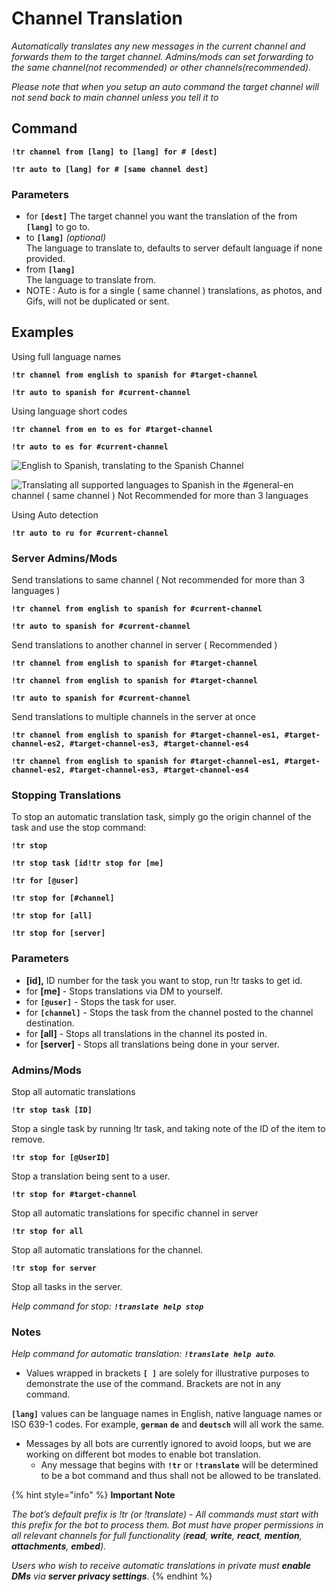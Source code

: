 # Channel Translation

_Automatically translates any new messages in the current channel and forwards them to the target channel. Admins/mods can set forwarding to the same channel(not recommended) or other channels(recommended)._

_Please note that when you setup an auto command the target channel will not send back to main channel unless you tell it to_

## Command <a href="#command" id="command"></a>

**`!tr channel from [lang] to [lang] for # [dest]`**

**`!tr auto to [lang] for # [same channel dest]`**

### Parameters

* for **`[dest]`** The target channel you want the translation of the from **`[lang]`** to go to.
* to **`[lang]`** _(optional)_\
  &#x20;The language to translate to, defaults to server default language if none provided.
* from **`[lang]`**\
  &#x20;The language to translate from.
* NOTE : Auto is for a single ( same channel ) translations, as photos, and Gifs, will not be duplicated or sent.



## Examples <a href="#examples" id="examples"></a>

Using full language names

**`!tr channel from english to spanish for #target-channel`**

**`!tr auto to spanish for #current-channel`**

Using language short codes

**`!tr channel from en to es for #target-channel`**

**`!tr auto to es for #current-channel`**

![English to Spanish, translating to the Spanish Channel](../.gitbook/assets/IMG\_20211222\_230640.jpg)

![Translating all supported languages to Spanish in the #general-en channel ( same channel ) Not Recommended for more than 3 languages](../.gitbook/assets/IMG\_20211222\_230849.jpg)

Using Auto detection

**`!tr auto to ru for #current-channel`**

### Server Admins/Mods <a href="#server-adminsmods" id="server-adminsmods"></a>

Send translations to same channel ( Not recommended for more than 3 languages )

**`!tr channel from english to spanish for #current-channel`**

**`!tr auto to spanish for #current-channel`**

Send translations to another channel in server ( Recommended )

**`!tr channel from english to spanish for #target-channel`**

**`!tr channel from english to spanish for #target-channel`**

**`!tr auto to spanish for #current-channel`**

Send translations to multiple channels in the server at once

**`!tr channel from english to spanish for #target-channel-es1, #target-channel-es2, #target-channel-es3, #target-channel-es4`**

**`!tr channel from english to spanish for #target-channel-es1, #target-channel-es2, #target-channel-es3, #target-channel-es4`**

### Stopping Translations <a href="#stopping-translations" id="stopping-translations"></a>

To stop an automatic translation task, simply go the origin channel of the task and use the stop command:

**`!tr stop`**

**`!tr stop task [id!tr stop for [me]`**

**`!tr for [@user]`**

**`!tr stop for [#channel]`**&#x20;

**`!tr stop for [all]`**

**`!tr stop for [server]`**



### Parameters

* **\[id],** ID number for the task you want to stop, run !tr tasks to get id.
* for **\[me]** - Stops translations via DM to yourself.
* for **`[@user]`** - Stops the task for user.
* for **`[channel]`** - Stops the task from the channel posted to the channel destination.
* for **\[all]** - Stops all translations in the channel its posted in.
* for **\[server]** - Stops all translations being done in your server.

### Admins/Mods <a href="#adminsmods" id="adminsmods"></a>

Stop all automatic translations

**`!tr stop task [ID]`**

Stop a single task by running !tr task, and taking note of the ID of the item to remove.

**`!tr stop for [@UserID]`**

Stop a translation being sent to a user.

**`!tr stop for #target-channel`**

Stop all automatic translations for specific channel in server

**`!tr stop for all`**

Stop all automatic translations for the channel.

**`!tr stop for server`**

Stop all tasks in the server.

_Help command for stop: **`!translate help stop`**_

### Notes <a href="#notes" id="notes"></a>

_Help command for automatic translation: **`!translate help auto`**._

* Values wrapped in brackets **`[ ]`** are solely for illustrative purposes to demonstrate the use of the command. Brackets are not in any command.

**`[lang]`** values can be language names in English, native language names or ISO 639-1 codes. For example, **`german`** **`de`** and **`deutsch`** will all work the same.

* Messages by all bots are currently ignored to avoid loops, but we are working on different bot modes to enable bot translation.
  * Any message that begins with **`!tr`** or **`!translate`** will be determined to be a bot command and thus shall not be allowed to be translated.

{% hint style="info" %}
**Important Note**

_The bot’s default prefix is !tr (or !translate) - All commands must start with this prefix for the bot to process them. Bot must have proper permissions in all relevant channels for full functionality (**read**, **write**, **react**, **mention**, **attachments**, **embed**)._

_Users who wish to receive automatic translations in private must **enable DMs** via **server privacy settings**._
{% endhint %}
